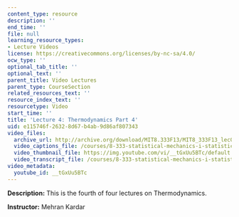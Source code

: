 ```yaml
---
content_type: resource
description: ''
end_time: ''
file: null
learning_resource_types:
- Lecture Videos
license: https://creativecommons.org/licenses/by-nc-sa/4.0/
ocw_type: ''
optional_tab_title: ''
optional_text: ''
parent_title: Video Lectures
parent_type: CourseSection
related_resources_text: ''
resource_index_text: ''
resourcetype: Video
start_time: ''
title: 'Lecture 4: Thermodynamics Part 4'
uid: e115746f-2632-8d67-b4ab-9d86af807343
video_files:
  archive_url: http://archive.org/download/MIT8.333F13/MIT8_333F13_lec04_300k.mp4
  video_captions_file: /courses/8-333-statistical-mechanics-i-statistical-mechanics-of-particles-fall-2013/b019c56529685b9985fb2f551753aad3_tGxUu5BTc.vtt
  video_thumbnail_file: https://img.youtube.com/vi/__tGxUu5BTc/default.jpg
  video_transcript_file: /courses/8-333-statistical-mechanics-i-statistical-mechanics-of-particles-fall-2013/1f11d9152f17c6dbde332ca436ade743_tGxUu5BTc.pdf
video_metadata:
  youtube_id: __tGxUu5BTc
---
```


**Description:** This is the fourth of four lectures on Thermodynamics.

**Instructor:** Mehran Kardar

